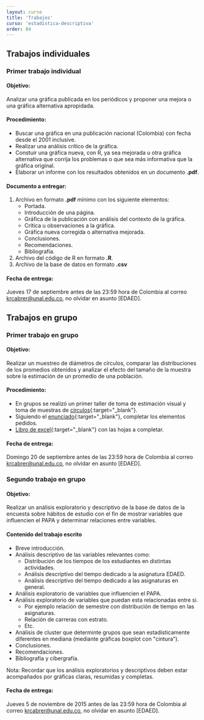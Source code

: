 ```yaml
---
layout: curso
title: 'Trabajos'
curso: 'estadistica-descriptiva'
order: 04
---
```


## Trabajos individuales

### Primer trabajo individual

#### Objetivo:

Analizar una gráfica publicada en los periódicos y proponer una 
mejora o una gráfica alternativa apropidada.

#### Procedimiento:

  - Buscar una gráfica en una publicación nacional (Colombia) con fecha
    desde el 2001 inclusive.
  - Realizar una análisis crítico de la gráfica.
  - Constuir una gráfica nueva, con R, ya sea mejorada u otra gráfica alternativa
    que corrija los problemas o que sea más informativa que la gráfica original.
  - Elaborar un informe con los resultados obtenidos en un documento **.pdf**.
  
#### Documento a entregar:
  1. Archivo en formato **.pdf** mínimo con los siguiente elementos:
     - Portada.
     - Introducción de una página.
     - Gráfica de la publicación con análisis del contexto de la gráfica.
     - Crítica u observaciones a la gráfica.
     - Gráfica nueva corregida o alternativa mejorada.
     - Conclusiones.
     - Recomendaciones.
     - Bibliografía.
  2. Archivo del código de R en formato **.R**.
  3. Archivo de la base de datos en formato **.csv**
  
#### Fecha de entrega:
  Jueves 17 de septiembre antes de las 23:59 hora de Colombia al 
  correo krcabrer@unal.edu.co, no olvidar en asunto [EDAED].

## Trabajos en grupo

### Primer trabajo en grupo

#### Objetivo:

Realizar un muestreo de diámetros de círculos, comparar las distribuciones
de los promedios obtenidos y analizar el efecto del tamaño de la muestra
sobre la estimación de un promedio de una población.

#### Procedimiento:

  - En grupos se realizó un primer taller de toma de estimación visual y
    toma de muestras de [círculos](/estadistica-descriptiva/documentos/circulos.pdf){:target="_blank"}.
  - Siguiendo el [enunciado](/estadistica-descriptiva/documentos/enunciado.pdf){:target="_blank"}, 
     completar los elementos pedidos.
  - [Libro de excel](/estadistica-descriptiva/documentos/Circulos_parte_2.xlsx){:target="_blank"} con las hojas a completar.
    
      
#### Fecha de entrega:
  Domingo 20 de septiembre antes de las 23:59 hora de Colombia al 
  correo krcabrer@unal.edu.co, no olvidar en asunto [EDAED].

### Segundo trabajo en grupo

#### Objetivo:

Realizar un análisis exploratorio y descriptivo de la base de datos de la
encuesta sobre hábitos de estudio con el fin de mostrar variables que
influencien el PAPA y determinar relaciones entre variables.


#### Contenido del trabajo escrito

  - Breve introducción.
  - Análisis descriptivo de las variables relevantes como:
    * Distribución de los tiempos de los estudiantes en distintas actividades.
    * Análisis descriptivo del tiempo dedicado a la asignatura EDAED.
    * Análisis descriptivo del tiempo dedicado a las asignaturas en general.
  - Análisis exploratorio de variables que influencien el PAPA.
  - Análisis exploratorio de variables que puedan esta relacionadas entre si.
    * Por ejemplo relación de semestre con distribución de tiempo en las asignaturas.
    * Relación de carreras con estrato.
    * Etc.
  - Análisis de cluster que determinte grupos que sean estadísticamente diferentes
    en mediana (mediante gráficas boxplot con "cintura").
  - Conclusiones.
  - Recomendaciones.
  - Bibliografía y cibergrafía.
  
  Nota: Recordar que los análisis exploratorios y descriptivos deben estar
  acompañados por gráficas claras, resumidas y completas.
      
#### Fecha de entrega:
  Jueves 5 de noviembre de 2015 antes de las 23:59 hora de Colombia al 
  correo krcabrer@unal.edu.co, no olvidar en asunto [EDAED].
    
         


